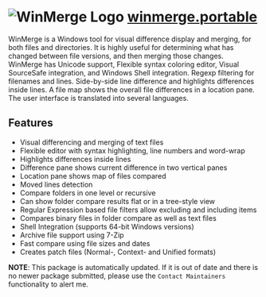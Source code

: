 # ![WinMerge Logo](https://cdn.jsdelivr.net/gh/mikeee/ChocoPackages/icons/winmerge.png "WinMerge Portable Logo") [winmerge.portable](https://chocolatey.org/packages/winmerge.portable)

WinMerge is a Windows tool for visual difference display and merging, for both files and directories. It is highly useful for determining what has changed between file versions, and then merging those changes. WinMerge has Unicode support, Flexible syntax coloring editor, Visual SourceSafe integration, and Windows Shell integration. Regexp filtering for filenames and lines. Side-by-side line difference and highlights differences inside lines. A file map shows the overall file differences in a location pane. The user interface is translated into several languages.

## Features

- Visual differencing and merging of text files
- Flexible editor with syntax highlighting, line numbers and word-wrap
- Highlights differences inside lines
- Difference pane shows current difference in two vertical panes
- Location pane shows map of files compared
- Moved lines detection
- Compare folders in one level or recursive
- Can show folder compare results flat or in a tree-style view
- Regular Expression based file filters allow excluding and including items
- Compares binary files in folder compare as well as text files
- Shell Integration (supports 64-bit Windows versions)
- Archive file support using 7-Zip
- Fast compare using file sizes and dates
- Creates patch files (Normal-, Context- and Unified formats)

**NOTE**: This package is automatically updated. If it is out of date and there is no newer package submitted, please use the `Contact Maintainers` functionality to alert me.
